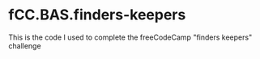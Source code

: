 # fCC.BAS.finders-keepers
This is the code I used to complete the freeCodeCamp "finders keepers" challenge
